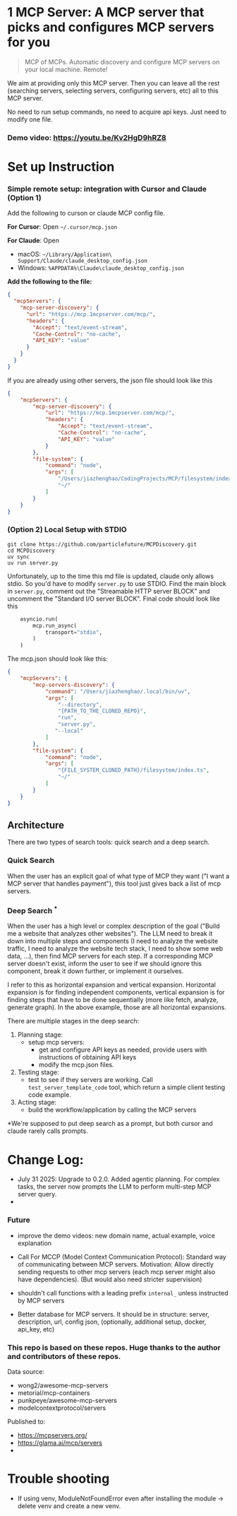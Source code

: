 # 1 MCP Server: A MCP server that picks and configures MCP servers for you
> MCP of MCPs. Automatic discovery and configure MCP servers on your local machine. Remote! 

We aim at providing only this MCP server. Then you can leave all the rest (searching servers, selecting servers, configuring servers, etc) all to this MCP server.

No need to run setup commands, no need to acquire api keys. Just need to modify one file.



### Demo video: https://youtu.be/Kv2HgD9hRZ8 
# Set up Instruction

### Simple remote setup: integration with Cursor and Claude (Option 1) 
Add the following to curson or claude MCP config file. 

**For Cursor**: Open `~/.cursor/mcp.json`

**For Claude**: Open 
- macOS: `~/Library/Application\ Support/Claude/claude_desktop_config.json`
- Windows: `%APPDATA%\Claude\claude_desktop_config.json`


**Add the following to the file:** 
```json
{
  "mcpServers": {
    "mcp-server-discovery": {
      "url": "https://mcp.1mcpserver.com/mcp/",
      "headers": {
        "Accept": "text/event-stream",
        "Cache-Control": "no-cache",
        "API_KEY": "value"
      }
    }
  }
}
```
If you are already using other servers, the json file should look like this
```json
{
    "mcpServers": {
        "mcp-server-discovery": {
            "url": "https://mcp.1mcpserver.com/mcp/",
            "headers": {
                "Accept": "text/event-stream",
                "Cache-Control": "no-cache",
                "API_KEY": "value"
            }
        },
        "file-system": {
            "command": "node",
            "args": [
                "/Users/jiazhenghao/CodingProjects/MCP/filesystem/index.ts",
                "~/"
            ]
        }
    }
}
```

### (Option 2) Local Setup with STDIO
```
git clone https://github.com/particlefuture/MCPDiscovery.git
cd MCPDiscovery
uv sync
uv run server.py
```
Unfortunately, up to the time this md file is updated, claude only allows stdio. So you'd have to modify `server.py` to use STDIO. Find the main block in `server.py`, comment out the "Streamable HTTP server BLOCK" and uncomment the "Standard I/O server BLOCK". Final code should look like this
```python
    asyncio.run(
        mcp.run_async(
            transport="stdio",
        )
    )
```

The mcp.json should look like this: 
```json
{
    "mcpServers": {
        "mcp-servers-discovery": {
            "command": "/Users/jiazhenghao/.local/bin/uv",
            "args": [
                "--directory",
                "{PATH_TO_THE_CLONED_REPO}",
                "run",
                "server.py", 
               "--local"
            ]
        },
        "file-system": {
            "command": "node",
            "args": [
                "{FILE_SYSTEM_CLONED_PATH}/filesystem/index.ts",
                "~/"
            ]
        }
    }
}
```

## Architecture
There are two types of search tools: quick search and a deep search. 
### Quick Search
When the user has an explicit goal of what type of MCP they want ("I want a MCP server that handles payment"), this tool just gives back a list of mcp servers.
### Deep Search <sup>*</sup>
When the user has a high level or complex description of the goal ("Build me a website that analyzes other websites"). The LLM need to break it down into multiple steps and components (I need to analyze the website traffic, I need to analyze the website tech stack, I need to show some web data, ...), then find MCP servers for each step. If a corresponding MCP server doesn't exist, inform the user to see if we should ignore this component, break it down further, or implement it ourselves. 

I refer to this as horizontal expansion and vertical expansion. Horizontal expansion is for finding independent components, vertical expansion is for finding steps that have to be done sequentially (more like fetch, analyze, generate graph). In the above example, those are all horizontal expansions.  


There are multiple stages in the deep search:
1. Planning stage: 
    - setup mcp servers: 
        - get and configure API keys as needed, provide users with instructions of obtaining API keys 
        - modify the mcp.json files. 
2. Testing stage:
    - test to see if they servers are working. Call `test_server_template_code` tool, which return a simple client testing code example.  
3. Acting stage: 
    - build the workflow/application by calling the MCP servers

*We're supposed to put deep search as a prompt, but both cursor and claude rarely calls prompts. 


# Change Log:
- July 31 2025: Upgrade to 0.2.0. Added agentic planning. For complex tasks, the server now prompts the LLM to perform multi-step MCP server query.
- 
### Future
- improve the demo videos: new domain name, actual example, voice explanation
- Call For MCCP (Model Context Communication Protocol): Standard way of communicating between MCP servers. Motivation: Allow directly sending requests to other mcp servers (each mcp server might also have dependencies). (But would also need stricter supervision)
- shouldn't call functions with a leading prefix `internal_` unless instructed by MCP servers 

- Better database for MCP servers. It should be in structure: server, description, url, config json, (optionally, additional setup, docker, api_key, etc)


### This repo is based on these repos. Huge thanks to the author and contributors of these repos.
Data source: 
- wong2/awesome-mcp-servers
- metorial/mcp-containers
- punkpeye/awesome-mcp-servers
- modelcontextprotocol/servers

Published to: 
- https://mcpservers.org/
- https://glama.ai/mcp/servers
- 



# Trouble shooting
- If using venv, ModuleNotFoundError even after installing the module -> delete venv and create a new venv. 

